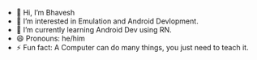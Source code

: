 - 👋 Hi, I’m Bhavesh
- 👀 I’m interested in Emulation and Android Devlopment.
- 🌱 I’m currently learning Android Dev using RN.
- 😄 Pronouns: he/him
- ⚡ Fun fact: A Computer can do many things, you just need to teach it.
